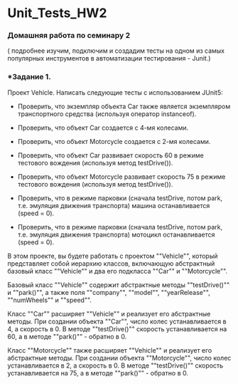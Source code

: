 # Unit_Tests_HW2
### Домашняя работа по семинару 2 
( подробнее изучим, подключим и создадим тесты на одном из самых популярных инструментов в автоматизации тестирования - Junit.)

### *Задание 1.
Проект Vehicle. Написать следующие тесты с использованием JUnit5:

- Проверить, что экземпляр объекта Car также является экземпляром транспортного средства (используя оператор instanceof).

- Проверить, что объект Car создается с 4-мя колесами.

- Проверить, что объект Motorcycle создается с 2-мя колесами.

- Проверить, что объект Car развивает скорость 60 в режиме тестового вождения (используя метод testDrive()).

- Проверить, что объект Motorcycle развивает скорость 75 в режиме тестового вождения (используя метод testDrive()).

- Проверить, что в режиме парковки (сначала testDrive, потом park, т.е. эмуляция движения транспорта) машина останавливается (speed = 0).

- Проверить, что в режиме парковки (сначала testDrive, потом park, т.е. эмуляция движения транспорта) мотоцикл останавливается (speed = 0).

В этом проекте, вы будете работать с проектом ""Vehicle"", который представляет собой иерархию классов, включающую абстрактный базовый класс ""Vehicle"" и два его подкласса ""Car"" и ""Motorcycle"".

Базовый класс ""Vehicle"" содержит абстрактные методы ""testDrive()"" и ""park()"", а также поля ""company"", ""model"", ""yearRelease"", ""numWheels"" и ""speed"".

Класс ""Car"" расширяет ""Vehicle"" и реализует его абстрактные методы. При создании объекта ""Car"", число колес устанавливается в 4, а скорость в 0. В методе ""testDrive()"" скорость устанавливается на 60, а в методе ""park()"" - обратно в 0.

Класс ""Motorcycle"" также расширяет ""Vehicle"" и реализует его абстрактные методы. При создании объекта ""Motorcycle"", число колес устанавливается в 2, а скорость в 0. В методе ""testDrive()"" скорость устанавливается на 75, а в методе ""park()"" - обратно в 0.